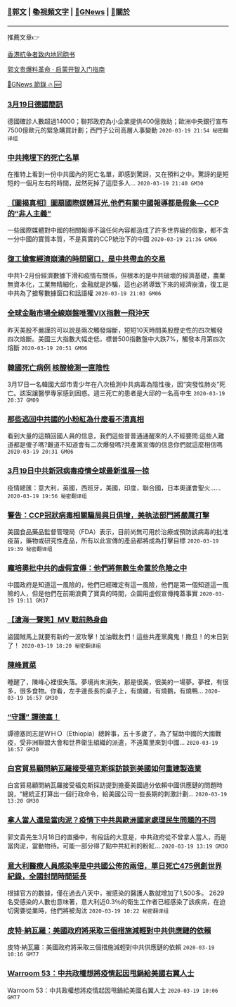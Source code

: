 ###  [:eagle:郭文](https://github.com/ourhimalayas/txt) | [:books:視頻文字](https://github.com/ourhimalayas/txt/blob/master/content/README.md) | [:newspaper:GNews](https://github.com/ourhimalayas/txt/blob/master/content/gnews/README.md) | [:pray:關於](https://github.com/ourhimalayas/home/tree/master/about)
---

推薦文章:point_right:

[香港抗争者致内地同胞书](https://github.com/ourhimalayas/news/blob/master/2019/08/a_letter_from_the_hong_kong_people.md)

[郭文贵爆料革命 · 启蒙开智入门指南](https://github.com/ourhimalayas/txt/issues/1)

[:newspaper:GNews 節錄 :fire: :new:](https://github.com/ourhimalayas/txt/blob/master/content/gnews/README.md) 



### [3月19日德國簡訊](/content/gnews/1/README.md)

德國確診人數超過14000；聯邦政府為小企業提供400億救助；歐洲中央銀行宣布7500億歐元的緊急購買計劃；西門子公司高層人事變動  `2020-03-19 21:54 秘密翻译组`

### [中共掩埋下的死亡名單](/content/gnews/2/README.md)

在推特上看到一份中共國內的死亡名單，即感到驚訝，又在預料之中。驚訝的是短短的一個月左右的時間，居然死掉了這麼多人...  `2020-03-19 21:40 GM30`

### [〘圖揭真相〙圖扇國際媒體耳光,他們有關中國報導都是假象—CCP的“非人主義”](/content/gnews/3/README.md)

一些國際媒體對中國的相關報導不論任何內容都造成了許多世界級的假象，都不含一分中國的實質本質，不是真實的CCP統治下的中國  `2020-03-19 21:36 GM06`

### [復工搶奪經濟崩潰的時間窗口，是中共帶血的交易](/content/gnews/4/README.md)

中共1-2月份經濟數據下滑和疫情有關係，但根本的是中共破壞的經濟基礎，農業無資本化，工業無精細化，金融就是詐騙，這也必將導致下來的經濟崩潰，復工是中共為了搶奪數據窗口和話語權  `2020-03-19 21:03 GM06`

### [全球金融市場全線崩盤唯獨VIX指數一飛沖天](/content/gnews/5/README.md)

昨天美股不嚴謹的可以說是兩次觸發熔斷，短短10天時間美股歷史性的四次觸發四次熔斷。美國三大指數大幅走低，標普500指數盤中大跌7%，觸發本月第四次熔斷  `2020-03-19 20:51 GM06`

### [韓國死亡病例 核酸檢測一直陰性](/content/gnews/6/README.md)

3月17日一名韓國大邱市青少年在八次檢測中共病毒為陰性後，因“突發性肺炎”死亡。該案讓醫學專家感到困惑。週三死亡的患者是大邱的一名高中生  `2020-03-19 20:37 GM09`

### [那些逃回中共國的小粉紅為什麼看不清真相](/content/gnews/7/README.md)

看到大量的這類回國人員的信息，我們這些普普通通醒來的人不經要問:這些人難道都是傻子嗎?難道不知道會有二次爆發嗎?共產黨宣傳的信息你們就這麼相信嗎  `2020-03-19 20:31 GM06`

### [3月19日中共新冠病毒疫情全球最新進展一掠](/content/gnews/8/README.md)

疫情總匯：意大利，英國，西班牙，美國，印度，聯合國，日本奧運會聖火……  `2020-03-19 19:56 秘密翻译组`

### [警告：CCP冠狀病毒相關騙局與日俱增，美執法部門將嚴厲打擊](/content/gnews/9/README.md)

美國食品藥品監督管理局（FDA）表示，目前尚無可用於治療或預防該病毒的批准疫苗，藥物或研究性產品，所有以此宣傳的產品都將成為打擊目標  `2020-03-19 19:39 秘密翻译组`

### [龐培奧批中共的虛假宣傳：他們將無數生命置於危險之中](/content/gnews/10/README.md)

中國政府是知道這一風險的，他們已經確定有這一風險，他們是第一個知道這一風險的人，但是他們在前期浪費了寶貴的時間，企圖用虛假宣傳掩蓋事實  `2020-03-19 19:11 GM37`

### [【滄海一聲笑】MV 戰前熱身曲](/content/gnews/11/README.md)

盜國賊馬上就要有新的一波攻擊！加油戰友們！這些共產黨魔鬼！撒旦！的末日到了！  `2020-03-19 18:20 秘密翻译组`

### [陳峰買菜](/content/gnews/12/README.md)

睡醒了，陳峰心裡很失落。夢境尚未消失，那是很美，很美的一場夢。夢裡，有很多，很多食物。你看，左手邊長長的桌子上，有燒雞，有燒鵝，有燒鴨...  `2020-03-19 16:57 GM30`

### [“守護” 譚德塞！](/content/gnews/13/README.md)

 譚德塞同志是ＷＨＯ（Ethiopia）總幹事，五十多歲了，為了幫助中國的大國戰疫，受非洲聯盟大會和世界衛生組織的派遣，不遠萬里來到中國...  `2020-03-19 16:57 GM30`

### [白宮貿易顧問納瓦羅接受福克斯採訪談到美國如何重建製造業](/content/gnews/14/README.md)

白宮貿易顧問納瓦羅接受福克斯採訪提到擔憂美國過分依賴中國供應鏈的問題時說，“總統正打算出一個行政命令，給美國公司一些長期的刺激計劃...  `2020-03-19 13:20 GM30`

### [拿人當人還是當肉泥？疫情下中共與歐洲國家處理民生問題的不同](/content/gnews/15/README.md)

郭文貴先生3月18日的直播中，有段話的大意是，中共政府從不曾拿人當人，而是當肉泥，當動物待。可能一部分得了點中共紅利的粉紅...  `2020-03-19 13:19 GM30`

### [意大利醫療人員感染率是中共國公佈的兩倍，單日死亡475例創世界紀錄，全國封閉時間延長](/content/gnews/16/README.md)

根據官方的數據，僅在過去八天中，被感染的醫護人數就增加了1,500多。 2629名受感染的人數也意味著，意大利近0.3％的衛生工作者已經感染了該疾病，在迫切需要從業時，他們將被淘汰  `2020-03-19 10:22 秘密翻译组`

### [皮特·納瓦羅：美國政府將采取三個措施減輕對中共供應鏈的依賴](/content/gnews/17/README.md)

皮特·納瓦羅：美國政府將采取三個措施減輕對中共供應鏈的依賴  `2020-03-19 10:16 GM77`

### [Warroom 53：中共政權想將疫情起因甩鍋給美國右翼人士](/content/gnews/18/README.md)

Warroom 53：中共政權想將疫情起因甩鍋給美國右翼人士  `2020-03-19 10:06 GM77`

